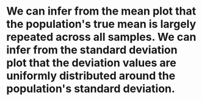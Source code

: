 # We can infer from the mean plot that the population's true mean is largely repeated across all samples. We can infer from the standard deviation plot that the deviation values are uniformly distributed around the population's standard deviation.
